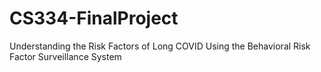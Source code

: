 # CS334-FinalProject
Understanding the Risk Factors of Long COVID Using the Behavioral Risk Factor Surveillance System
